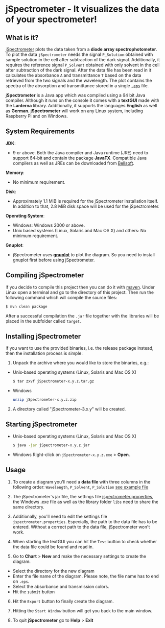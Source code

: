 # jSpectrometer - It visualizes the data of your spectrometer!

## What is it?
[jSpectrometer](https://github.com/amxyz-cyber/jSpectrometer/tree/master/screenshots)
plots the data taken from a **diode array spectrophotometer**. To 
plot the data `jSpectrometer` needs the signal `P_Solution` obtained 
with sample solution in the cell after subtraction of the dark signal. 
Additionally, it requires the reference signal `P_Solvent` obtained with
only solvent in the cell after subtraction of the dark signal. After the
data file has been read in it calculates the absorbance `A` and 
transmittance `T` based on the data retrieved from the two signals and 
the wavelength. The plot contains the spectra of the absorption and 
transmittance stored in a single [`.eps`](https://github.com/amxyz-cyber/jSpectrometer/blob/master/screenshots/spectrometer.png) file.

**jSpectrometer** is a Java app which was compiled using a 64 bit Java
compiler. Although it runs on the console it comes with a **textGUI**
made with the **Lanterna** library. Additionally, it supports the
languages **English** as well as **German**. **jSpectrometer** will work
on any Linux system, including Raspberry Pi and on Windows.

## System Requirements
**JDK**:
* 9 or above. Both the Java compiler and Java runtime (JRE) need to 
support 64-bit and contain the package **JavaFX**. Compatible Java
compilers as well as JREs can be downloaded from [Bellsoft](https://bell-sw.com/pages/downloads/).
    
**Memory**:
* No minimum requirement.

**Disk**:
* Approximately 1.1 MiB is required for the jSpectrometer installation 
  itself. In addition to that, 2.8 MiB disk space will be used for 
  the jSpectrometer. 

**Operating System**:
* Windows:
      Windows 2000 or above.
* Unix based systems (Linux, Solaris and Mac OS X) and others:
      No minimum requirement.
      
 **Gnuplot**:
 * jSpectrometer uses [**gnuplot**](http://www.gnuplot.info/) to plot the diagram. So you need
 to install gnuplot first before using jSpectrometer.
 
## Compiling jSpectrometer
If you decide to compile this project then you can do it with [maven](https://maven.apache.org/).
Under Linux open a terminal and go to the directory of this project. 
Then run the following command which will compile the source files:
```bash
$ mvn clean package
```

After a successful compilation the `.jar` file together with the 
libraries will be placed in the subfolder called `target`.

## Installing jSpectrometer
If you want to use the provided binaries, i.e. the release package
instead, then the installation process is simple:

1. Unpack the archive where you would like to store the binaries, e.g.:
* Unix-based operating systems (Linux, Solaris and Mac OS X)
	```bash
	$ tar zxvf jSpectrometer-x.y.z.tar.gz
	```
* Windows
	```bash
	unzip jSpectrometer-x.y.z.zip
	```
2. A directory called "jSpectrometer-3.x.y" will be created.

## Starting jSpectrometer
* Unix-based operating systems (Linux, Solaris and Mac OS X)
	```bash
	$ java -jar jSpectrometer-x.y.z.jar
	```
* Windows
	Right-click on `jSpectrometer-x.y.z.exe` > **Open**.

## Usage
1. To create a diagram you'll need a **data file** with three columns in
the following order:
`Wavelength`, `P_Solvent`, `P_Solution` [see example file](https://github.com/amxyz-cyber/jSpectrometer/blob/master/spectrometer.dat)

2. The jSpectrometer's jar file, the settings file 
[jspectrometer.properties](https://github.com/amxyz-cyber/jSpectrometer/blob/master/jspectrometer.properties), 
the Windows .exe file as well as the library folder `libs` need to share the same directory.

3. Additionally, you'll need to edit the settings file 
`jspectrometer.properties`. Especially, the path to the data file has
to be entered. Without a correct path to the data file, jSpectrometer 
won't work.

4. When starting the textGUI you can hit the `Test` button to check 
whether the data file could be found and read in.

5. Go to **Chart** > **New** and make the necessary settings to
create the diagram. 
* Select the directory for the new diagram
* Enter the file name of the diagram. Please note, the file name has to
end on `.eps`.
* Select the absorbance and transmission colors. 
* Hit the `submit` button

6. Hit the `Export` button to finally create the diagram.

7. Hitting the `Start Window` button will get you back to the main window.

8. To quit **jSpectrometer** go to **Help** > **Exit**
